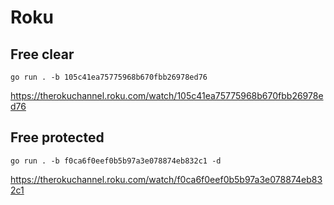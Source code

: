 # Roku

## Free clear

~~~
go run . -b 105c41ea75775968b670fbb26978ed76
~~~

https://therokuchannel.roku.com/watch/105c41ea75775968b670fbb26978ed76

## Free protected

~~~
go run . -b f0ca6f0eef0b5b97a3e078874eb832c1 -d
~~~

https://therokuchannel.roku.com/watch/f0ca6f0eef0b5b97a3e078874eb832c1
